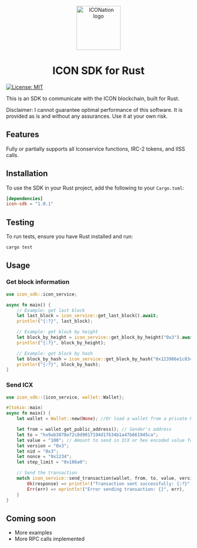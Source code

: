 <p align="center">
  <img 
    src="https://iconation.team/images/very_small.png" 
    width="120px"
    alt="ICONation logo">
</p>

<h1 align="center">ICON SDK for Rust</h1>

[![License: MIT](https://img.shields.io/badge/License-MIT-yellow.svg)](https://opensource.org/licenses/MIT)

This is an SDK to communicate with the ICON blockchain, built for Rust.

Disclaimer: I cannot guarantee optimal performance of this software. It is provided as is and without any assurances. Use it at your own risk.

Features
--------

Fully or partially supports all Iconservice functions, IRC-2 tokens, and IISS calls.

Installation
--------

To use the SDK in your Rust project, add the following to your `Cargo.toml`:


```toml
[dependencies]
icon-sdk = "1.0.1"
```

Testing
--------
To run tests, ensure you have Rust installed and run:
```shell
cargo test
```

Usage
--------
### Get block information
```rust
use icon_sdk::icon_service;

async fn main() {
    // Example: get last block
    let last_block = icon_service::get_last_block().await;
    println!("{:?}", last_block);

    // Example: get block by height
    let block_by_height = icon_service::get_block_by_height("0x3").await;
    println!("{:?}", block_by_height);

    // Example: get block by hash
    let block_by_hash = icon_service::get_block_by_hash("0x123986e1c834632f6e65915c249d81cd01453ec915e3370d364d6df7be5e6c03").await;
    println!("{:?}", block_by_hash);
}
```

### Send ICX 
```rust
use icon_sdk::{icon_service, wallet::Wallet};

#[tokio::main]
async fn main() {
    let wallet = Wallet::new(None); //Or load a wallet from a private key

    let from = wallet.get_public_address(); // Sender's address
    let to = "hx9ab3078e72c8d9017194d17b34b1a47b661945ca";
    let value = "100"; // Amount to send in ICX or hex encoded value for tokens
    let version = "0x3"; 
    let nid = "0x3"; 
    let nonce = "0x1234";
    let step_limit = "0x186a0"; 

    // Send the transaction
    match icon_service::send_transaction(wallet, from, to, value, version, nid, nonce, step_limit).await {
        Ok(response) => println!("Transaction sent successfully: {:?}", response),
        Err(err) => eprintln!("Error sending transaction: {}", err),
    }
}
```

Coming soon
--------
- More examples
- More RPC calls implemented
